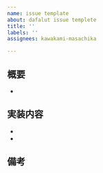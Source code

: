 ```yaml
---
name: issue template
about: dafalut issue templete
title: ''
labels: ''
assignees: kawakami-masachika

---
```


## 概要
-

## 実装内容
-
-

## 備考
